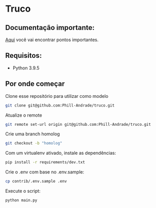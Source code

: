 # Truco

## Documentação importante:
[Aqui](https://eduardokatsurayama.atlassian.net/wiki/spaces/T/pages/33012/Truco) você vai encontrar pontos importantes.

## Requisitos:
- Python 3.9.5

## Por onde começar
Clone esse repositório para utilizar como modelo
```sh
git clone git@github.com:Phill-Andrade/truco.git
```

Atualize o remote
```sh
git remote set-url origin git@github.com:Phill-Andrade/truco.git
```

Crie uma branch homolog
```sh
git checkout -b "homolog"
```

Com um virtualenv ativado, instale as dependências:
```sh
pip install -r requirements/dev.txt
```

Crie o .env com base no .env.sample:
```sh
cp contrib/.env.sample .env
```

Execute o script:
```sh
python main.py
```
